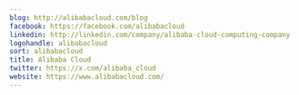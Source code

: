 ```yaml
---
blog: http://alibabacloud.com/blog
facebook: https://facebook.com/alibabacloud
linkedin: http://linkedin.com/company/alibaba-cloud-computing-company
logohandle: alibabacloud
sort: alibabacloud
title: Alibaba Cloud
twitter: https://x.com/alibaba_cloud
website: https://www.alibabacloud.com/
---
```

